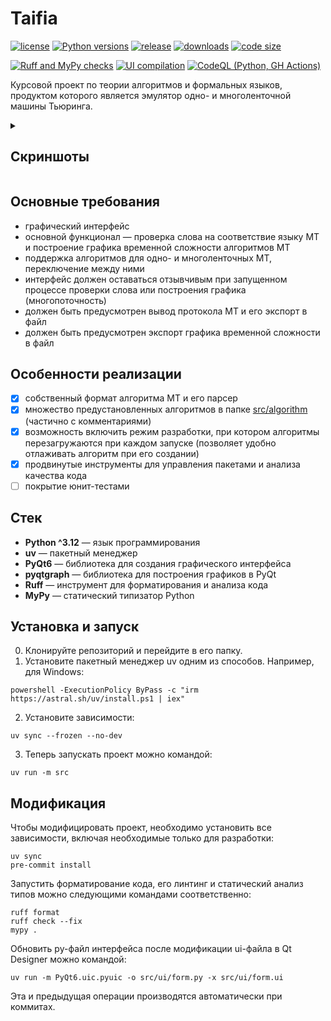 # Taifia

[![license](https://img.shields.io/github/license/Scorpi-ON/Taifia)](https://opensource.org/licenses/MIT)
[![Python versions](https://img.shields.io/badge/python-3.12-blue)](https://python.org/)
[![release](https://img.shields.io/github/v/release/Scorpi-ON/Taifia?include_prereleases)](https://github.com/Scorpi-ON/Taifia/releases)
[![downloads](https://img.shields.io/github/downloads/Scorpi-ON/Taifia/total)](https://github.com/Scorpi-ON/Taifia/releases)
[![code size](https://img.shields.io/github/languages/code-size/Scorpi-ON/Taifia.svg)](https://github.com/Scorpi-ON/Taifia)

[![Ruff and MyPy checks](https://github.com/Scorpi-ON/Taifia/actions/workflows/linters.yaml/badge.svg)](https://github.com/Scorpi-ON/Taifia/actions/workflows/linters.yaml)
[![UI compilation](https://github.com/Scorpi-ON/Taifia/actions/workflows/ui-compile.yaml/badge.svg)](https://github.com/Scorpi-ON/Taifia/actions/workflows/ui-compile.yaml)
[![CodeQL (Python, GH Actions)](https://github.com/Scorpi-ON/Taifia/actions/workflows/codeql.yaml/badge.svg)](https://github.com/Scorpi-ON/Taifia/actions/workflows/codeql.yaml)

Курсовой проект по теории алгоритмов и формальных языков, продуктом которого является эмулятор одно- и многоленточной машины Тьюринга.

<details>
  <summary><h2>Скриншоты</h2></summary>
  <img src="https://github.com/user-attachments/assets/7929ffdd-2041-49fd-a10a-deb64c7371c1" width=30%>
  <img src="https://github.com/user-attachments/assets/b22d9a45-9be0-49dd-a93f-002382d749ca" width=30%>
  <br>
  <img src="https://github.com/user-attachments/assets/0f004a82-02ff-4b3f-9c55-b3da80a5559d" width=30%>
  <img src="https://github.com/user-attachments/assets/aabcb25b-e190-4dc4-a11a-994ce1c9e64f" width=30%>
  <br>
  <img src="https://github.com/user-attachments/assets/61c2aadc-9c80-41e6-8b67-799826a69f1e" width=30%>
</details>

## Основные требования

- графический интерфейс
- основной функционал — проверка слова на соответствие языку МТ и построение графика временной сложности алгоритмов
  МТ
- поддержка алгоритмов для одно- и многоленточных МТ, переключение между ними
- интерфейс должен оставаться отзывчивым при запущенном процессе проверки слова или построения графика
  (многопоточность)
- должен быть предусмотрен вывод протокола МТ и его экспорт в файл
- должен быть предусмотрен экспорт графика временной сложности в файл

## Особенности реализации

- [x] собственный формат алгоритма МТ и его парсер
- [x] множество предустановленных алгоритмов в папке [src/algorithm](./src/algorithm) (частично с комментариями)
- [x] возможность включить режим разработки, при котором алгоритмы перезагружаются при каждом запуске (позволяет удобно
  отлаживать алгоритм
  при его создании)
- [x] продвинутые инструменты для управления пакетами и анализа качества кода
- [ ] покрытие юнит-тестами

## Стек

- **Python ^3.12** — язык программирования
- **uv** — пакетный менеджер
- **PyQt6** — библиотека для создания графического интерфейса
- **pyqtgraph** — библиотека для построения графиков в PyQt
- **Ruff** — инструмент для форматирования и анализа кода
- **MyPy** — статический типизатор Python

## Установка и запуск

0. Клонируйте репозиторий и перейдите в его папку.
1. Установите пакетный менеджер uv одним из способов. Например, для Windows:

```shell
powershell -ExecutionPolicy ByPass -c "irm https://astral.sh/uv/install.ps1 | iex"
```

2. Установите зависимости:

```shell
uv sync --frozen --no-dev
```

3. Теперь запускать проект можно командой:

```shell
uv run -m src
```

## Модификация

Чтобы модифицировать проект, необходимо установить все зависимости, включая необходимые только для разработки:

```shell
uv sync
pre-commit install
```

Запустить форматирование кода, его линтинг и статический анализ типов можно следующими командами соответственно:

```shell
ruff format
ruff check --fix
mypy .
```

Обновить py-файл интерфейса после модификации ui-файла в Qt Designer можно командой:

```shell
uv run -m PyQt6.uic.pyuic -o src/ui/form.py -x src/ui/form.ui
```

Эта и предыдущая операции производятся автоматически при коммитах.
